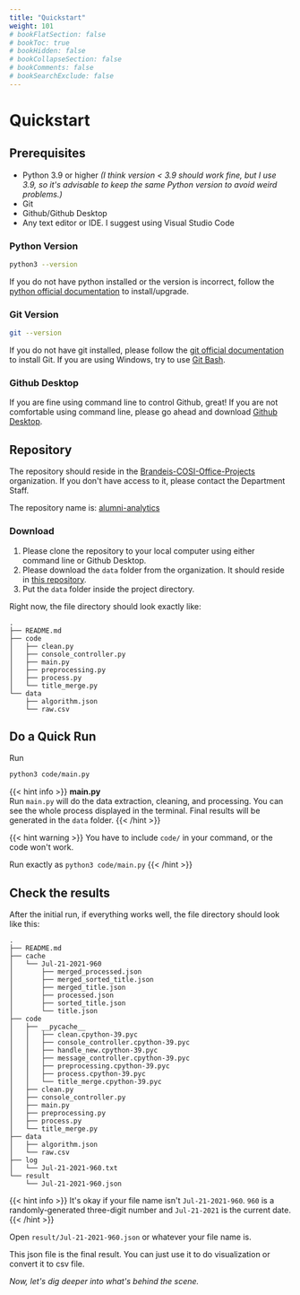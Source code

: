 ```yaml
---
title: "Quickstart"
weight: 101
# bookFlatSection: false
# bookToc: true
# bookHidden: false
# bookCollapseSection: false
# bookComments: false
# bookSearchExclude: false
---
```


# Quickstart

## Prerequisites

- Python 3.9 or higher *(I think version < 3.9 should work fine, but I use 3.9, so it's advisable to keep the same Python version to avoid weird problems.)*
- Git
- Github/Github Desktop
- Any text editor or IDE. I suggest using Visual Studio Code

### Python Version

```zsh
python3 --version
```

If you do not have python installed or the version is incorrect, follow the [python official documentation](https://www.python.org) to install/upgrade.

### Git Version

```zsh
git --version 
```

If you do not have git installed, please follow the [git official documentation](https://git-scm.com) to install Git. If you are using Windows, try to use [Git Bash](https://git-scm.com/downloads).

### Github Desktop

If you are fine using command line to control Github, great! If you are not comfortable using command line, please go ahead and download [Github Desktop](https://desktop.github.com).

## Repository

The repository should reside in the [Brandeis-COSI-Office-Projects](https://github.com/Brandeis-COSI-Office-Projects) organization. If you don't have access to it, please contact the Department Staff.

The repository name is: [alumni-analytics](https://github.com/Brandeis-COSI-Office-Projects/alumni-analytics)

### Download

1. Please clone the repository to your local computer using either command line or Github Desktop.
2. Please download the `data` folder from the organization. It should reside in [this repository](https://github.com/Brandeis-COSI-Office-Projects/ds-raw-data).
3. Put the `data` folder inside the project directory.

Right now, the file directory should look exactly like:

    .
    ├── README.md
    ├── code
    │   ├── clean.py
    │   ├── console_controller.py
    │   ├── main.py
    │   ├── preprocessing.py
    │   ├── process.py
    │   └── title_merge.py
    └── data
        ├── algorithm.json
        └── raw.csv

## Do a Quick Run

Run

```zsh
python3 code/main.py
```

{{< hint info >}}
**main.py**  
Run `main.py` will do the data extraction, cleaning, and processing. You can see the whole process displayed in the terminal. Final results will be generated in the `data` folder.
{{< /hint >}}

{{< hint warning >}}
You have to include `code/` in your command, or the code won't work.

Run exactly as `python3 code/main.py`
{{< /hint >}}

## Check the results

After the initial run, if everything works well, the file directory should look like this:

    .
    ├── README.md
    ├── cache
    │   └── Jul-21-2021-960
    │       ├── merged_processed.json
    │       ├── merged_sorted_title.json
    │       ├── merged_title.json
    │       ├── processed.json
    │       ├── sorted_title.json
    │       └── title.json
    ├── code
    │   ├── __pycache__
    │   │   ├── clean.cpython-39.pyc
    │   │   ├── console_controller.cpython-39.pyc
    │   │   ├── handle_new.cpython-39.pyc
    │   │   ├── message_controller.cpython-39.pyc
    │   │   ├── preprocessing.cpython-39.pyc
    │   │   ├── process.cpython-39.pyc
    │   │   └── title_merge.cpython-39.pyc
    │   ├── clean.py
    │   ├── console_controller.py
    │   ├── main.py
    │   ├── preprocessing.py
    │   ├── process.py
    │   └── title_merge.py
    ├── data
    │   ├── algorithm.json
    │   └── raw.csv
    ├── log
    │   └── Jul-21-2021-960.txt
    └── result
        └── Jul-21-2021-960.json

{{< hint info >}}
It's okay if your file name isn't `Jul-21-2021-960`. `960` is a randomly-generated three-digit number and `Jul-21-2021` is the current date.
{{< /hint >}}

Open `result/Jul-21-2021-960.json` or whatever your file name is. 

This json file is the final result. You can just use it to do visualization or convert it to csv file.

*Now, let's dig deeper into what's behind the scene.*